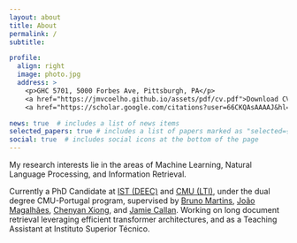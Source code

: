 ```yaml
---
layout: about
title: About
permalink: /
subtitle:

profile:
  align: right
  image: photo.jpg
  address: >
    <p>GHC 5701, 5000 Forbes Ave, Pittsburgh, PA</p>
    <a href="https://jmvcoelho.github.io/assets/pdf/cv.pdf">Download CV</a>
    <a href="https://scholar.google.com/citations?user=66CKQAsAAAAJ&hl=en">Google Scholar</a>

news: true  # includes a list of news items
selected_papers: true # includes a list of papers marked as "selected={true}"
social: true  # includes social icons at the bottom of the page
---
```


My research interests lie in the areas of Machine Learning, Natural Language Processing, and Information Retrieval.

Currently a PhD Candidate at <a href='https://deec.tecnico.ulisboa.pt/'>IST (DEEC)</a> and <a href='https://www.lti.cs.cmu.edu/'>CMU (LTI)</a>, under the dual degree CMU-Portugal program, supervised by <a href='http://web.ist.utl.pt/bruno.g.martins/'>Bruno Martins</a>, <a href='http://ctp.di.fct.unl.pt/~jmag/'>João Magalhães</a>, <a href='http://www.cs.cmu.edu/~cx/'>Chenyan Xiong</a>, and <a href='http://www.cs.cmu.edu/~callan/'>Jamie Callan</a>. Working on long document retrieval leveraging efficient transformer architectures, and as a Teaching Assistant at Instituto Superior Técnico. 

